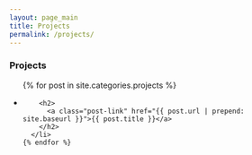 ```yaml
---
layout: page_main
title: Projects
permalink: /projects/
---
```



<div class="home">

  <h3 class="page-heading">Projects</h3>

  <ul class="post-list">
    {% for post in site.categories.projects %}
      <li>
        <!-- <span class="post-meta">{{ post.date | date: "%b %-d, %Y" }}</span> -->

        <h2>
          <a class="post-link" href="{{ post.url | prepend: site.baseurl }}">{{ post.title }}</a>
        </h2>
      </li>
    {% endfor %}
  </ul>

</div>

<!-- ### Main projects that I had worked on:
  
* <a href="{{ site.url }}projects/cholla/"  > CHOLLA: Large Scale Cosmological Hydrodynamical Simulations on Multiple GPUs  </a>

* <a href="{{ site.url }}projects/quantum_turbulence/"  > Quantum Turbulence 2 </a>

* <a href="{{ site.url }}projects/volume_render/"  > Volume Render  </a> -->
